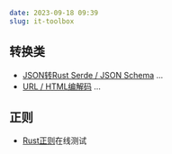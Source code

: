 ```yaml
date: 2023-09-18 09:39
slug: it-toolbox
```

## 转换类

* [JSON转Rust Serde / JSON Schema](https://transform.tools/json-to-rust-serde) ...
* [URL / HTML编解码](https://tool.chinaz.com/tools/urlencode.aspx) ...

## 正则

* [Rust正则](https://rustexp.lpil.uk/)在线测试